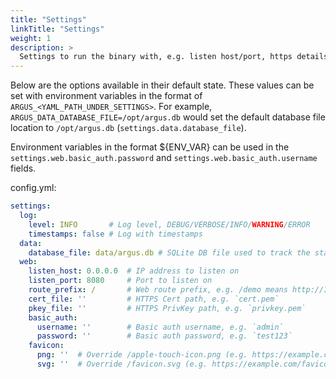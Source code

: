 ```yaml
---
title: "Settings"
linkTitle: "Settings"
weight: 1
description: >
  Settings to run the binary with, e.g. listen host/port, https details, log level.
---
```


Below are the options available in their default state. These values can be set with environment variables in the format of `ARGUS_<YAML_PATH_UNDER_SETTINGS>`. For example, `ARGUS_DATA_DATABASE_FILE=/opt/argus.db` would set the default database file location to `/opt/argus.db` (`settings.data.database_file`).

Environment variables in the format ${ENV_VAR} can be used in the `settings.web.basic_auth.password` and `settings.web.basic_auth.username` fields.

config.yml:
```yaml
settings:
  log:
    level: INFO       # Log level, DEBUG/VERBOSE/INFO/WARNING/ERROR
    timestamps: false # Log with timestamps
  data:
    database_file: data/argus.db # SQLite DB file used to track the state of services
  web:
    listen_host: 0.0.0.0  # IP address to listen on
    listen_port: 8080     # Port to listen on
    route_prefix: /       # Web route prefix, e.g. /demo means http://IP:PORT/demo to access
    cert_file: ''         # HTTPS Cert path, e.g. `cert.pem`
    pkey_file: ''         # HTTPS PrivKey path, e.g. `privkey.pem`
    basic_auth:
      username: ''        # Basic auth username, e.g. `admin`
      password: ''        # Basic auth password, e.g. `test123`
    favicon:
      png: ''  # Override /apple-touch-icon.png (e.g. https://example.com/apple-touch-icon.png)
      svg: ''  # Override /favicon.svg (e.g. https://example.com/favicon.svg)
```
